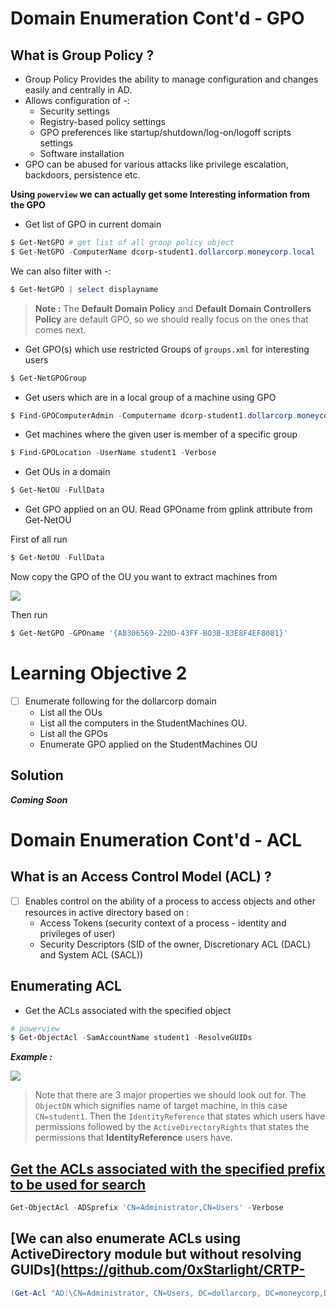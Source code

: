 # **Domain Enumeration Cont'd - GPO**

## **What is Group Policy ?**

- Group Policy Provides the ability to manage configuration and changes easily and centrally in AD.
- Allows configuration of -:
	- Security settings
	- Registry-based policy settings
	- GPO preferences like startup/shutdown/log-on/logoff scripts settings
	- Software installation
- GPO can be abused for various attacks like privilege escalation, backdoors, persistence etc.

**Using `powerview` we can actually get some Interesting information from the GPO**

- Get list of GPO in current domain

```powershell
$ Get-NetGPO # get list of all group policy object
$ Get-NetGPO -ComputerName dcorp-student1.dollarcorp.moneycorp.local
```

We can also filter with -:

```powershell
$ Get-NetGPO | select displayname
```

> **Note :** The **Default Domain Policy** and **Default Domain Controllers Policy** are default GPO, so we should really focus on the ones that comes next.


- Get GPO(s) which use restricted Groups of `groups.xml` for interesting users

```powershell
$ Get-NetGPOGroup
```

- Get users which are in a local group of a machine using GPO

```powershell
$ Find-GPOComputerAdmin -Computername dcorp-student1.dollarcorp.moneycorp.local
```

- Get machines where the given user is member of a specific group

```powershell
$ Find-GPOLocation -UserName student1 -Verbose
```

- Get OUs in a domain

```powershell
$ Get-NetOU -FullData
```

- Get GPO applied on an OU. Read GPOname from gplink attribute from Get-NetOU

First of all run 

```powershell
$ Get-NetOU -FullData
```

Now copy the GPO of the OU you want to extract machines from

![](https://i.imgur.com/DGySe2D.png)

Then run

```powershell
$ Get-NetGPO -GPOname '{AB306569-220D-43FF-BO3B-83E8F4EF8081}'
```


# **Learning Objective 2**

- [ ] Enumerate following for the dollarcorp domain
	- List all the OUs
	- List all the computers in the StudentMachines OU.
	- List all the GPOs
	- Enumerate GPO applied on the StudentMachines OU


## **Solution**


**_Coming Soon_**




# **Domain Enumeration Cont'd - ACL**


##  **What is an Access Control Model (ACL) ?**


- [ ] Enables control on the ability of a process to access objects and other resources in active directory based on :
	- Access Tokens (security context of a process - identity and privileges of user)
	- Security Descriptors (SID of the owner, Discretionary ACL (DACL) and System ACL (SACL))


## **Enumerating ACL**

- Get the ACLs associated with the specified object 

```powershell
# powerview
$ Get-ObjectAcl -SamAccountName student1 -ResolveGUIDs
```


**_Example :_**


![](https://i.imgur.com/sNgi5yP.png)

> Note that there are 3 major properties we should look out for. The `ObjectDN` which signifies name of target machine, in this case `CN=student1`. Then the `IdentityReference` that states which users have permissions followed by the `ActiveDirectoryRights` that states the permissions that **IdentityReference** users have.


## [Get the ACLs associated with the specified prefix to be used for search](https://github.com/0xStarlight/CRTP-Notes/blob/main/1-Domain-Enumeration/3-ACL-Enumeration.md#get-the-acls-associated-with-the-specified-prefix-to-be-used-for-search)

```powershell
Get-ObjectAcl -ADSprefix 'CN=Administrator,CN=Users' -Verbose
```

## [We can also enumerate ACLs using ActiveDirectory module but without resolving GUIDs](https://github.com/0xStarlight/CRTP-

```powershell
(Get-Acl "AD:\CN=Administrator, CN=Users, DC=dollarcorp, DC=moneycorp,DC=local").Access
```
